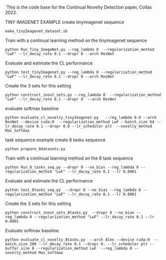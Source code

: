 `This is the code base for the Continual Novelty Detection paper, Collas 2022.

TINY IMAGENET EXAMPLE
create tinyimagenet sequence

    make_tinyImagenet_dataset.sh     


Train with a continual learning method on the tinyimagenet  sequence

    python Run_Tiny_ImageNet.py --reg_lambda 0  --regularization_method "LwF" --lr_decay_rate 0.1 --dropr 0 --arch ResNet

Evaluate and estimate the CL performance

    python test_tinyImagenet.py --reg_lambda 0 --regularization_method "LwF" --lr_decay_rate 0.1 --dropr 0 --arch ResNet

Create the 3 sets for this setting

    python construct_inout_sets.py --reg_lambda 0  --regularization_method "LwF" --lr_decay_rate 0.1 --dropr 0  --arch ResNet

evaluate softmax baseline 

    python evaluate_cl_novelty_tinyImagenet.py   --reg_lambda 0.0 --arch ResNet --device cuda:0  --regularization_method LwF --batch_size 64 --lr_decay_rate 0.1 --dropr 0.0 --lr_scheduler plt  --novelty_method Max_Softmax 



task sequence example
create 8 tasks sequence

    python prepare_8datasets.py

Train with a continual learning method on the 8 task sequence
    
    python Run_8_tasks_seq.py --dropr 0 --no_bias --reg_lambda 0 --regularization_method "LwF" --lr_decay_rate 0.1 --lr 0.0001

Evaluate and estimate the CL performance
    
    python test_8tasks_seq.py  --dropr 0 --no_bias --reg_lambda 0 --regularization_method "LwF" --lr_decay_rate 0.1 --lr 0.0001

Create the 3 sets for this setting
    
    python construct_inout_sets_8tasks.py  --dropr 0 --no_bias --reg_lambda 0 --regularization_method "LwF" --lr_decay_rate 0.1 --lr 0.0001

Evaluate softmax baseline

    python evaluate_cl_novelty_8tasks.py  --arch Alex --device cuda:0  --batch_size 200 --lr_decay_rate 0.1 --dropr 0. --lr_scheduler plt --buffer_size 0 --regularization_method LwF  --reg_lambda 0 --novelty_method Max_Softmax 

